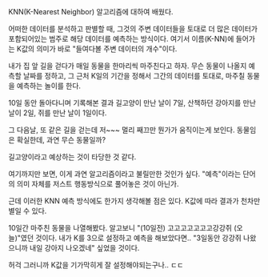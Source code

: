 KNN(K-Nearest Neighbor) 알고리즘에 대하여 배웠다.

어떠한 데이터를 분석하고 판별할 때, 그것의 주변 데이터들을 토대로 더 많은 데이터가 포함되어있는 범주로 해당 데이터를 예측하는 방식이다. 여기서 이름(K-NN)에 들어가는 K값의 의미가 바로 "들여다볼 주변 데이터의 개수"이다.

내가 집 앞 길을 걷다가 매일 동물을 한마리씩 마주친다고 하자.
무슨 동물이 나올지 예측할 날짜를 정하고, 그 근처 K일의 기간을 정해서 그간의 데이터를 토대로, 마주칠 동물을 예측하는 놀이를 한다.

10일 동안 돌아다니며 기록해본 결과
길고양이 만난 날이 7일, 산책하던 강아지를 만난 날이 2일, 쥐를 만난 날이 1일이다.

그 다음날, 또 같은 길을 걷는데 저~~~ 멀리 째끄만 뭔가가 움직이는게 보인다.
동물임은 확실한데, 과연 무슨 동물일까?

길고양이라고 예상하는 것이 타당한 것 같다.

여기까지만 보면, 이게 과연 알고리즘이라고 불릴만한 것인가 싶다.
"예측"이라는 단어의 의미 자체를 저스트 행동방식으로 풀어놓은 것이 아닌가.

근데 이러한 KNN 예측 방식에도 한가지 생각해볼 점은 있다.
K값에 따라 결과가 천차만별일 수 있다.

10일간 마주친 동물을 나열해봤다. 알고보니 "(10일전) 고고고고고고고강강쥐 (오늘)"였던 것이다.
내가 K를 3으로 설정하고 예측을 해보았다면.. "3일동안 강강쥐 나왔으니까 내일 강아지 나오겠네" 싶었을 것이다.

허걱 그러니까 K값을 기가막히게 잘 설정해야되는구나.. ㄷㄷ
